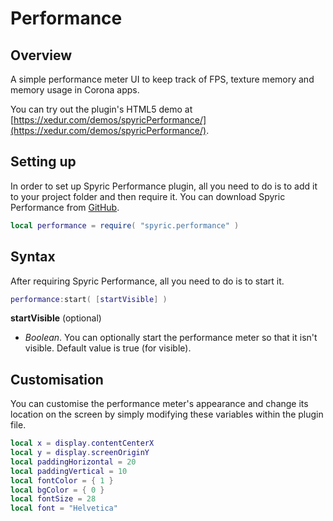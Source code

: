 # Performance

## Overview
A simple performance meter UI to keep track of FPS, texture memory and memory usage in Corona apps.

You can try out the plugin's HTML5 demo at [https://xedur.com/demos/spyricPerformance/](https://xedur.com/demos/spyricPerformance/).

## Setting up
In order to set up Spyric Performance plugin, all you need to do is to add it to your project folder and then require it. You can download Spyric Performance from [GitHub](https://github.com/XeduR/spyricPerformance).

```lua
local performance = require( "spyric.performance" )
```

## Syntax
After requiring Spyric Performance, all you need to do is to start it.

```lua
performance:start( [startVisible] )
```

**startVisible** (optional)
- *Boolean*. You can optionally start the performance meter so that it isn't visible. Default value is true (for visible).

## Customisation
You can customise the performance meter's appearance and change its location on the screen by simply modifying these variables within the plugin file.

```lua
local x = display.contentCenterX
local y = display.screenOriginY
local paddingHorizontal = 20
local paddingVertical = 10
local fontColor = { 1 }
local bgColor = { 0 }
local fontSize = 28
local font = "Helvetica"
```
